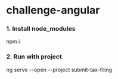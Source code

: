 # challenge-angular

### 1. Install node_modules

npm i

### 2. Run with project

ng serve --open --project submit-tax-filing